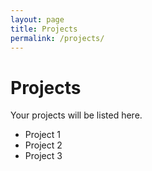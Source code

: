 ```yaml
---
layout: page
title: Projects
permalink: /projects/
---
```


# Projects
Your projects will be listed here.

- Project 1
- Project 2
- Project 3

